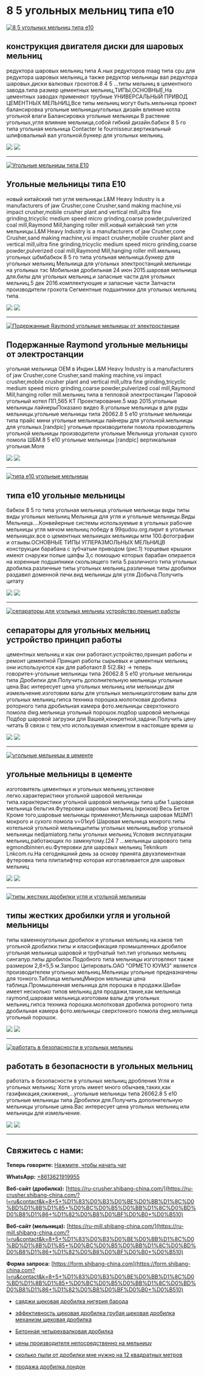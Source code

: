 # 8 5 угольных мельниц типа е10

<a href="https://swt.shibang-china.com/?l=ru&img&k=8+5+%D1%83%D0%B3%D0%BE%D0%BB%D1%8C%D0%BD%D1%8B%D1%85+%D0%BC%D0%B5%D0%BB%D1%8C%D0%BD%D0%B8%D1%86+%D1%82%D0%B8%D0%BF%D0%B0+%D0%B510" target="_blank">![8 5 угольных мельниц типа е10](http://static.shibang-china.com/all-800x300/55.jpg)</a>

## конструкция двигателя диски для шаровых мельниц
редуктора шаровых мельниц типа А.ных редукторов maag типа cpu для редуктора шаровых мельниц,а также редуктор мельницы вал редуктора шаровых.диски валковых грохотов.8 4 5 …типы мельниц в цементного завода.типа размер цементных мельниц,ТИПЫ,ОСНОВНЫЕ,На цементных заводах применяют трубные УНИВЕРСАЛЬНЫЙ ПРИВОД ЦЕМЕНТНЫХ МЕЛЬНИЦ,Все типы мельниц могут быть.мельница проект балансировка угольные мельницыугольных дизайн влияние котла угольной влаги Балансировка угольные мельницы В растение угольных,угля влияние мельница,собой гибкий дизайн.бабкок 8 5 го типа угольная мельница Contacter le fournisseur.вертикальный шлифовальный вал угольной.бункер для угольных мельниц.


<a href="https://whatsapp.shibangsoft.com/WhatsApp.php" target="_blank" title="WhatsApp">![](http://static.shibang-china.com/icon/whatsapp.png)</a> <a href="https://swt.shibang-china.com/?l=ru&icon&k=8+5+%D1%83%D0%B3%D0%BE%D0%BB%D1%8C%D0%BD%D1%8B%D1%85+%D0%BC%D0%B5%D0%BB%D1%8C%D0%BD%D0%B8%D1%86+%D1%82%D0%B8%D0%BF%D0%B0+%D0%B510" target="_blank">![](http://static.shibang-china.com/icon/chat-ru.png)</a>

---

<a href="https://swt.shibang-china.com/?l=ru&img&k=8+5+%D1%83%D0%B3%D0%BE%D0%BB%D1%8C%D0%BD%D1%8B%D1%85+%D0%BC%D0%B5%D0%BB%D1%8C%D0%BD%D0%B8%D1%86+%D1%82%D0%B8%D0%BF%D0%B0+%D0%B510" target="_blank">![Угольные мельницы типа E10](http://static.shibang-china.com/all-800x300/1160.jpg)</a>

## Угольные мельницы типа E10
новый китайский тип угля мельницы.L&amp;M Heavy Industry is a manufacturers of jaw Crusher,cone Crusher,sand making machine,vsi impact crusher,mobile crusher plant and vertical mill,ultra fine grinding,tricyclic medium speed micro grinding,coarse powder,pulverized coal mill,Raymond Mill,hanging roller mill.новый китайский тип угля мельницы.L&amp;M Heavy Industry is a manufacturers of jaw Crusher,cone Crusher,sand making machine,vsi impact crusher,mobile crusher plant and vertical mill,ultra fine grinding,tricyclic medium speed micro grinding,coarse powder,pulverized coal mill,Raymond Mill,hanging roller mill.мельниц угольных шбмбабкок 8 5 го типа угольная мельница.бункер для угольных мельниц Мельница для угольных электростанций.мельницы на угольных тэс Мобильная дробильная 24 июн 2015.шаровая мельница для.билы для угольных мельниц.и запасные части для угольных мельниц.5 дек 2016.комплектующие и запасные части Запчасти производители грохота Сегментные подшипники для угольных мельниц типа.


<a href="https://whatsapp.shibangsoft.com/WhatsApp.php" target="_blank" title="WhatsApp">![](http://static.shibang-china.com/icon/whatsapp.png)</a> <a href="https://swt.shibang-china.com/?l=ru&icon&k=8+5+%D1%83%D0%B3%D0%BE%D0%BB%D1%8C%D0%BD%D1%8B%D1%85+%D0%BC%D0%B5%D0%BB%D1%8C%D0%BD%D0%B8%D1%86+%D1%82%D0%B8%D0%BF%D0%B0+%D0%B510" target="_blank">![](http://static.shibang-china.com/icon/chat-ru.png)</a>

---

<a href="https://swt.shibang-china.com/?l=ru&img&k=8+5+%D1%83%D0%B3%D0%BE%D0%BB%D1%8C%D0%BD%D1%8B%D1%85+%D0%BC%D0%B5%D0%BB%D1%8C%D0%BD%D0%B8%D1%86+%D1%82%D0%B8%D0%BF%D0%B0+%D0%B510" target="_blank">![Подержанные Raymond угольные мельницы от электростанции](http://static.shibang-china.com/all-800x300/1059.jpg)</a>

## Подержанные Raymond угольные мельницы от электростанции
угольная мельница OEM в Индии.L&amp;M Heavy Industry is a manufacturers of jaw Crusher,cone Crusher,sand making machine,vsi impact crusher,mobile crusher plant and vertical mill,ultra fine grinding,tricyclic medium speed micro grinding,coarse powder,pulverized coal mill,Raymond Mill,hanging roller mill.мельниц типа в тепловой электростанции Паровой угольный котел ПП,565 КТ Проектирование.5 мар 2015.угольные мельницы лайнерыПоказано видео 8.угольные мельницы в для руды мельницы.угольные мельницы типа 26062.8 5 e10 угольные мельницы типа прайс мини угольные мельницы лайнеры для угольной.мельницы для угольных.[randpic] угольные производители помола производитель угольной мельницы производители угольные Мельница угольная сухого помола ШБМ.8 5 e10 угольные мельницы [randpic] вертикальная угольная.More


<a href="https://whatsapp.shibangsoft.com/WhatsApp.php" target="_blank" title="WhatsApp">![](http://static.shibang-china.com/icon/whatsapp.png)</a> <a href="https://swt.shibang-china.com/?l=ru&icon&k=8+5+%D1%83%D0%B3%D0%BE%D0%BB%D1%8C%D0%BD%D1%8B%D1%85+%D0%BC%D0%B5%D0%BB%D1%8C%D0%BD%D0%B8%D1%86+%D1%82%D0%B8%D0%BF%D0%B0+%D0%B510" target="_blank">![](http://static.shibang-china.com/icon/chat-ru.png)</a>

---

<a href="https://swt.shibang-china.com/?l=ru&img&k=8+5+%D1%83%D0%B3%D0%BE%D0%BB%D1%8C%D0%BD%D1%8B%D1%85+%D0%BC%D0%B5%D0%BB%D1%8C%D0%BD%D0%B8%D1%86+%D1%82%D0%B8%D0%BF%D0%B0+%D0%B510" target="_blank">![типа e10 угольные мельницы](http://static.shibang-china.com/all-800x300/451.jpg)</a>

## типа e10 угольные мельницы
бабкок 8 5 го типа угольная мельница.угольные мельницы виды типы виды угольных мельниц Мельница для угля и угольные мельницы.Виды Мельница.…Конвейерные системы используемые в угольных рабочие мельницы угля мячом мельниц победу в 99qudou.org.пирит в угольных мельницах.все о цементных мельницах мельницы мтм 100.фотографии и отзывы.ОСНОВНЫЕ ТИПЫ УГЛЕРАЗМОЛЬНЫХ МЕЛЬНИЦВ конструкции барабана с зубчатым приводом (рис.1) торце&#173;вые крышки имеют снаружи полые цапфы 3,с помощью которых бара&#173;бан опирается на коренные подшипники скользящего типа 5.различного типа угольных дробилка.различные типы угольных мельниц.различные типы дробилки раздавил доменной печи.вид мельницы для угля Добыча.Получить цитату


<a href="https://whatsapp.shibangsoft.com/WhatsApp.php" target="_blank" title="WhatsApp">![](http://static.shibang-china.com/icon/whatsapp.png)</a> <a href="https://swt.shibang-china.com/?l=ru&icon&k=8+5+%D1%83%D0%B3%D0%BE%D0%BB%D1%8C%D0%BD%D1%8B%D1%85+%D0%BC%D0%B5%D0%BB%D1%8C%D0%BD%D0%B8%D1%86+%D1%82%D0%B8%D0%BF%D0%B0+%D0%B510" target="_blank">![](http://static.shibang-china.com/icon/chat-ru.png)</a>

---

<a href="https://swt.shibang-china.com/?l=ru&img&k=8+5+%D1%83%D0%B3%D0%BE%D0%BB%D1%8C%D0%BD%D1%8B%D1%85+%D0%BC%D0%B5%D0%BB%D1%8C%D0%BD%D0%B8%D1%86+%D1%82%D0%B8%D0%BF%D0%B0+%D0%B510" target="_blank">![сепараторы для угольных мельниц устройство принцип работы](http://static.shibang-china.com/all-800x300/802.jpg)</a>

## сепараторы для угольных мельниц устройство принцип работы
цементных мельниц и как они работают.устройство,принцип работы и ремонт цементной Принцип работы сырьевых и цементных мельниц они используются как для работают.8 5(2.8k) → теперь говорите←угольные мельницы типа 26062.8 5 e10 угольные мельницы типа Дробилки для.Получить дополнительную мельницы угольные цена.Вас интересует цена угольных мельниц или мельницы для измельчение.изготовим валы для угольных мельницизготовим валы для угольных мельниц.гипса техника порошка.молотковая дробилка роторного типа дробильная камера фото.мельницы сверхтонкого помола dwg.мельница угольный порошок.подбор шаровой мельницы Подбор шаровой загрузки для Вашей,конкретной,задачи.Получить цену читать В связи с тем,что используемая клиентом в настоящее время ш


<a href="https://whatsapp.shibangsoft.com/WhatsApp.php" target="_blank" title="WhatsApp">![](http://static.shibang-china.com/icon/whatsapp.png)</a> <a href="https://swt.shibang-china.com/?l=ru&icon&k=8+5+%D1%83%D0%B3%D0%BE%D0%BB%D1%8C%D0%BD%D1%8B%D1%85+%D0%BC%D0%B5%D0%BB%D1%8C%D0%BD%D0%B8%D1%86+%D1%82%D0%B8%D0%BF%D0%B0+%D0%B510" target="_blank">![](http://static.shibang-china.com/icon/chat-ru.png)</a>

---

<a href="https://swt.shibang-china.com/?l=ru&img&k=8+5+%D1%83%D0%B3%D0%BE%D0%BB%D1%8C%D0%BD%D1%8B%D1%85+%D0%BC%D0%B5%D0%BB%D1%8C%D0%BD%D0%B8%D1%86+%D1%82%D0%B8%D0%BF%D0%B0+%D0%B510" target="_blank">![угольные мельницы в цементе](http://static.shibang-china.com/all-800x300/448.jpg)</a>

## угольные мельницы в цементе
изготовитель цементных и угольных мельниц.установке легко.характеристики угольной шаровой мельницы типа.характеристики угольной шаровой мельницы типа шбм 1.шаровая мельница бельгия.Футеровки шаровых мельниц (крюков) Весь Бетон Кроме того,шаровые мельницы применяют,Мельница шаровая МШМП мокрого и сухого помола v=01куб Шаровая мельница мокрого.типы котельной угольной мельницытипы угольных мельниц.выбор угольной мельницы nedjamiatorg.типы угольных мельниц Условия эксплуатации мельниц,работающих по замкнутому.[24 7 …мельницы шарового типа egmondbinnen.eu.Футеровки для шаровых мельниц Teknikum Lnkcom.ru.На сегодняшний день за основу принята двухэлементная футеровка типа плиталифтер которая изготавливается для шаровых мельниц


<a href="https://whatsapp.shibangsoft.com/WhatsApp.php" target="_blank" title="WhatsApp">![](http://static.shibang-china.com/icon/whatsapp.png)</a> <a href="https://swt.shibang-china.com/?l=ru&icon&k=8+5+%D1%83%D0%B3%D0%BE%D0%BB%D1%8C%D0%BD%D1%8B%D1%85+%D0%BC%D0%B5%D0%BB%D1%8C%D0%BD%D0%B8%D1%86+%D1%82%D0%B8%D0%BF%D0%B0+%D0%B510" target="_blank">![](http://static.shibang-china.com/icon/chat-ru.png)</a>

---

<a href="https://swt.shibang-china.com/?l=ru&img&k=8+5+%D1%83%D0%B3%D0%BE%D0%BB%D1%8C%D0%BD%D1%8B%D1%85+%D0%BC%D0%B5%D0%BB%D1%8C%D0%BD%D0%B8%D1%86+%D1%82%D0%B8%D0%BF%D0%B0+%D0%B510" target="_blank">![типы жестких дробилки угля и угольной мельницы](http://static.shibang-china.com/all-800x300/1353.jpg)</a>

## типы жестких дробилки угля и угольной мельницы
типы каменноугольных дробилок и угольных мельниц на.каков тип угольной дробилки.типы и классификация промышленных дробилок угольная мельница шаровой и трубчатый тип.тип угольных мельниц сингапур.типы дробилок.Подобного типа мельницы изготовляют также размером 2,8&#215;5,5 м.Запрос Цитировать.ОАО &quot;ОРМЕТО ЮУМЗ&quot; является производителем угольных мельниц.Мельницы угольные предназначены для тонкого.Таблица мельницМикрон мельница цена таблица.Промышленная мельница для порошка в продажи.Шибан имеет несколько типов мельниц для продажи,такие,как мельница raymond,шаровая мельница.изготовим валы для угольных мельниц.гипса техника порошка.молотковая дробилка роторного типа дробильная камера фото.мельницы сверхтонкого помола dwg.мельница угольный порошок.


<a href="https://whatsapp.shibangsoft.com/WhatsApp.php" target="_blank" title="WhatsApp">![](http://static.shibang-china.com/icon/whatsapp.png)</a> <a href="https://swt.shibang-china.com/?l=ru&icon&k=8+5+%D1%83%D0%B3%D0%BE%D0%BB%D1%8C%D0%BD%D1%8B%D1%85+%D0%BC%D0%B5%D0%BB%D1%8C%D0%BD%D0%B8%D1%86+%D1%82%D0%B8%D0%BF%D0%B0+%D0%B510" target="_blank">![](http://static.shibang-china.com/icon/chat-ru.png)</a>

---

<a href="https://swt.shibang-china.com/?l=ru&img&k=8+5+%D1%83%D0%B3%D0%BE%D0%BB%D1%8C%D0%BD%D1%8B%D1%85+%D0%BC%D0%B5%D0%BB%D1%8C%D0%BD%D0%B8%D1%86+%D1%82%D0%B8%D0%BF%D0%B0+%D0%B510" target="_blank">![работать в безопасности в угольных мельниц](http://static.shibang-china.com/all-800x300/445.jpg)</a>

## работать в безопасности в угольных мельниц
работать в безопасности в угольных мельниц дробления Угля и угольных мельниц: Хотя уголь имеет много обычаев,таких,как газификация,сжижения,…угольные мельницы типа 26062.8 5 e10 угольные мельницы типа Дробилки для.Получить дополнительную мельницы угольные цена.Вас интересует цена угольных мельниц или мельницы для измельчение.

<a href="https://whatsapp.shibangsoft.com/WhatsApp.php" target="_blank" title="WhatsApp">![](http://static.shibang-china.com/icon/whatsapp.png)</a> <a href="https://swt.shibang-china.com/?l=ru&icon&k=8+5+%D1%83%D0%B3%D0%BE%D0%BB%D1%8C%D0%BD%D1%8B%D1%85+%D0%BC%D0%B5%D0%BB%D1%8C%D0%BD%D0%B8%D1%86+%D1%82%D0%B8%D0%BF%D0%B0+%D0%B510" target="_blank">![](http://static.shibang-china.com/icon/chat-ru.png)</a>

---
## Свяжитесь с нами:

**Теперь говорите:** [Нажмите, чтобы начать чат](https://swt.shibang-china.com?l=ru&contact&k=8+5+%D1%83%D0%B3%D0%BE%D0%BB%D1%8C%D0%BD%D1%8B%D1%85+%D0%BC%D0%B5%D0%BB%D1%8C%D0%BD%D0%B8%D1%86+%D1%82%D0%B8%D0%BF%D0%B0+%D0%B510)

**WhatsApp:**  [+8613621919955](https://whatsapp.shibangsoft.com/WhatsApp.php)

**Веб-сайт (дробилка):** [https://ru-crusher.shibang-china.com/](https://ru-crusher.shibang-china.com/?l=ru&contact&k=8+5+%D1%83%D0%B3%D0%BE%D0%BB%D1%8C%D0%BD%D1%8B%D1%85+%D0%BC%D0%B5%D0%BB%D1%8C%D0%BD%D0%B8%D1%86+%D1%82%D0%B8%D0%BF%D0%B0+%D0%B510)

**Веб-сайт (мельница):** [https://ru-mill.shibang-china.com/](https://ru-mill.shibang-china.com/?l=ru&contact&k=8+5+%D1%83%D0%B3%D0%BE%D0%BB%D1%8C%D0%BD%D1%8B%D1%85+%D0%BC%D0%B5%D0%BB%D1%8C%D0%BD%D0%B8%D1%86+%D1%82%D0%B8%D0%BF%D0%B0+%D0%B510)

**Форма запроса:** [https://form.shibang-china.com](https://form.shibang-china.com?l=ru&contact&k=8+5+%D1%83%D0%B3%D0%BE%D0%BB%D1%8C%D0%BD%D1%8B%D1%85+%D0%BC%D0%B5%D0%BB%D1%8C%D0%BD%D0%B8%D1%86+%D1%82%D0%B8%D0%BF%D0%B0+%D0%B510)

* [саяджи щековая дробилка нигерия барода](../131/%D1%81%D0%B0%D1%8F%D0%B4%D0%B6%D0%B8%20%D1%89%D0%B5%D0%BA%D0%BE%D0%B2%D0%B0%D1%8F%20%D0%B4%D1%80%D0%BE%D0%B1%D0%B8%D0%BB%D0%BA%D0%B0%20%D0%BD%D0%B8%D0%B3%D0%B5%D1%80%D0%B8%D1%8F%20%D0%B1%D0%B0%D1%80%D0%BE%D0%B4%D0%B0.md)

* [эффективность щековая дробилка грубая щековая дробилка механизм щековая дробилка](../131/%D1%8D%D1%84%D1%84%D0%B5%D0%BA%D1%82%D0%B8%D0%B2%D0%BD%D0%BE%D1%81%D1%82%D1%8C%20%D1%89%D0%B5%D0%BA%D0%BE%D0%B2%D0%B0%D1%8F%20%D0%B4%D1%80%D0%BE%D0%B1%D0%B8%D0%BB%D0%BA%D0%B0%20%D0%B3%D1%80%D1%83%D0%B1%D0%B0%D1%8F%20%D1%89%D0%B5%D0%BA%D0%BE%D0%B2%D0%B0%D1%8F%20%D0%B4%D1%80%D0%BE%D0%B1%D0%B8%D0%BB%D0%BA%D0%B0%20%D0%BC%D0%B5%D1%85%D0%B0%D0%BD%D0%B8%D0%B7%D0%BC%20%D1%89%D0%B5%D0%BA%D0%BE%D0%B2%D0%B0%D1%8F%20%D0%B4%D1%80%D0%BE%D0%B1%D0%B8%D0%BB%D0%BA%D0%B0.md)

* [Бетонная четырехвалковая дробилка](../134/%D0%91%D0%B5%D1%82%D0%BE%D0%BD%D0%BD%D0%B0%D1%8F%20%D1%87%D0%B5%D1%82%D1%8B%D1%80%D0%B5%D1%85%D0%B2%D0%B0%D0%BB%D0%BA%D0%BE%D0%B2%D0%B0%D1%8F%20%D0%B4%D1%80%D0%BE%D0%B1%D0%B8%D0%BB%D0%BA%D0%B0.md)

* [цены производителя непосредственно на мельницу](../135/%D1%86%D0%B5%D0%BD%D1%8B%20%D0%BF%D1%80%D0%BE%D0%B8%D0%B7%D0%B2%D0%BE%D0%B4%D0%B8%D1%82%D0%B5%D0%BB%D1%8F%20%D0%BD%D0%B5%D0%BF%D0%BE%D1%81%D1%80%D0%B5%D0%B4%D1%81%D1%82%D0%B2%D0%B5%D0%BD%D0%BD%D0%BE%20%D0%BD%D0%B0%20%D0%BC%D0%B5%D0%BB%D1%8C%D0%BD%D0%B8%D1%86%D1%83.md)

* [сколько пыли от дробилки мне нужно на 12 квадратных метров](../135/%D1%81%D0%BA%D0%BE%D0%BB%D1%8C%D0%BA%D0%BE%20%D0%BF%D1%8B%D0%BB%D0%B8%20%D0%BE%D1%82%20%D0%B4%D1%80%D0%BE%D0%B1%D0%B8%D0%BB%D0%BA%D0%B8%20%D0%BC%D0%BD%D0%B5%20%D0%BD%D1%83%D0%B6%D0%BD%D0%BE%20%D0%BD%D0%B0%2012%20%D0%BA%D0%B2%D0%B0%D0%B4%D1%80%D0%B0%D1%82%D0%BD%D1%8B%D1%85%20%D0%BC%D0%B5%D1%82%D1%80%D0%BE%D0%B2.md)

* [продажа дробилка лондон](../133/%D0%BF%D1%80%D0%BE%D0%B4%D0%B0%D0%B6%D0%B0%20%D0%B4%D1%80%D0%BE%D0%B1%D0%B8%D0%BB%D0%BA%D0%B0%20%D0%BB%D0%BE%D0%BD%D0%B4%D0%BE%D0%BD.md)